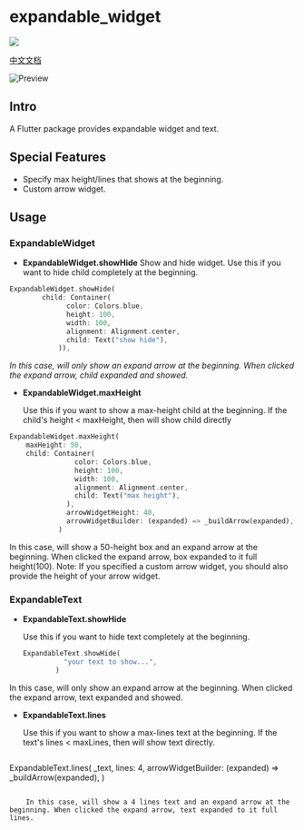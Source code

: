 # expandable_widget

<a href="https://pub.dev/packages/expandable_widget">
  <img src="https://img.shields.io/pub/v/expandable_widget.svg"/>
</a>

[中文文档](README_CH.md)

![Preview](example/preview/preview.gif)

## Intro

A Flutter package provides expandable widget and text.

## Special Features
* Specify max height/lines that shows at the beginning.
* Custom arrow widget.

## Usage

### ExpandableWidget
* **ExpandableWidget.showHide**
Show and hide widget.
Use this if you want to hide child completely at the beginning.
``` dart
ExpandableWidget.showHide(
        child: Container(
              color: Colors.blue,
              height: 100,
              width: 100,
              alignment: Alignment.center,
              child: Text("show hide"),
            )),
```
*In this case, will only show an expand arrow at the beginning. When clicked the expand arrow, child expanded and showed.*

* **ExpandableWidget.maxHeight**

    Use this if you want to show a max-height child at the beginning.
If the child's height < maxHeight, then will show child directly
``` dart 
ExpandableWidget.maxHeight(
    maxHeight: 50,
    child: Container(
                color: Colors.blue,
                height: 100,
                width: 100,
                alignment: Alignment.center,
                child: Text("max height"),
              ),
              arrowWidgetHeight: 40,
              arrowWidgetBuilder: (expanded) => _buildArrow(expanded),
            )
```
In this case, will show a 50-height box and an expand arrow at the beginning. When clicked the expand arrow, box expanded to it full height(100).
Note: If you specified a custom arrow widget, you should also provide the height of your arrow widget.

### ExpandableText

* **ExpandableText.showHide**

    Use this if you want to hide text completely at the beginning.
    
    ``` dart
    ExpandableText.showHide(
              "your text to show...",
            )
    ```
In this case, will only show an expand arrow at the beginning. When clicked the expand arrow, text expanded and showed.

* **ExpandableText.lines**

    Use this if you want to show a max-lines text at the beginning.
If the text's lines < maxLines, then will show text directly.

    ``` dart
ExpandableText.lines(
              _text,
              lines: 4,
              arrowWidgetBuilder: (expanded) => _buildArrow(expanded),
            )
```

    In this case, will show a 4 lines text and an expand arrow at the beginning. When clicked the expand arrow, text expanded to it full lines.
